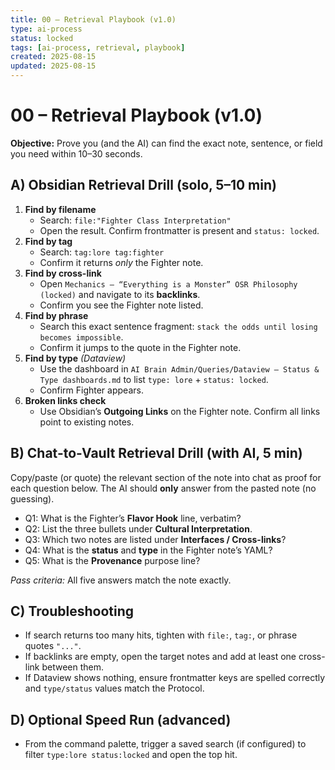```yaml
---
title: 00 – Retrieval Playbook (v1.0)
type: ai-process
status: locked
tags: [ai-process, retrieval, playbook]
created: 2025-08-15
updated: 2025-08-15
---
```


# 00 – Retrieval Playbook (v1.0)

**Objective:** Prove you (and the AI) can find the exact note, sentence, or field you need within 10–30 seconds.

## A) Obsidian Retrieval Drill (solo, 5–10 min)
1. **Find by filename**  
   - Search: `file:"Fighter Class Interpretation"`  
   - Open the result. Confirm frontmatter is present and `status: locked`.
2. **Find by tag**  
   - Search: `tag:lore tag:fighter`  
   - Confirm it returns *only* the Fighter note.
3. **Find by cross-link**  
   - Open `Mechanics – “Everything is a Monster” OSR Philosophy (locked)` and navigate to its **backlinks**.  
   - Confirm you see the Fighter note listed.
4. **Find by phrase**  
   - Search this exact sentence fragment: `stack the odds until losing becomes impossible`.  
   - Confirm it jumps to the quote in the Fighter note.
5. **Find by type** *(Dataview)*  
   - Use the dashboard in `AI Brain Admin/Queries/Dataview – Status & Type dashboards.md` to list `type: lore` + `status: locked`.  
   - Confirm Fighter appears.
6. **Broken links check**  
   - Use Obsidian’s **Outgoing Links** on the Fighter note. Confirm all links point to existing notes.

## B) Chat-to-Vault Retrieval Drill (with AI, 5 min)
Copy/paste (or quote) the relevant section of the note into chat as proof for each question below. The AI should **only** answer from the pasted note (no guessing).

- Q1: What is the Fighter’s **Flavor Hook** line, verbatim?  
- Q2: List the three bullets under **Cultural Interpretation**.  
- Q3: Which two notes are listed under **Interfaces / Cross-links**?  
- Q4: What is the **status** and **type** in the Fighter note’s YAML?  
- Q5: What is the **Provenance** purpose line?

*Pass criteria:* All five answers match the note exactly.

## C) Troubleshooting
- If search returns too many hits, tighten with `file:`, `tag:`, or phrase quotes `"..."`.
- If backlinks are empty, open the target notes and add at least one cross-link between them.
- If Dataview shows nothing, ensure frontmatter keys are spelled correctly and `type/status` values match the Protocol.

## D) Optional Speed Run (advanced)
- From the command palette, trigger a saved search (if configured) to filter `type:lore status:locked` and open the top hit.
